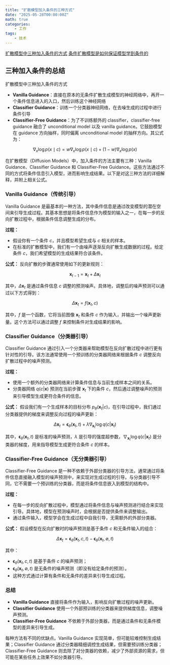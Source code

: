 ```yaml
---
title: "扩散模型加入条件的三种方式"
date: "2025-05-28T00:00:00Z"
math: true
categories:
    - 工作
tags:
    - 技术
---
```



[扩散模型中三种加入条件的方式](https://zhuanlan.zhihu.com/p/695359814)
[条件扩散模型是如何保证模型学到条件的](https://www.zhihu.com/question/609516596)

## 三种加入条件的总结
扩散模型中三种加入条件的方式
- **Vanilla Guidance**：直接在原本的无条件扩散生成模型的神经网络中，再开一个条件信息进入的入口，然后训练这个神经网络
- **Classifier Guidance**：训练一个分类器神经网络，在去噪生成的过程中进行条件引导
- **Classifier-Free Guidance**：为了不训练额外的 classifier，classifier-free guidance 融合了 unconditional model 以及 vanilla guidance。它鼓励模型在 guidance 方向抽样，同时偏离 unconditional model 的抽样方向。其公式为：

$$
\nabla_{x} \log p(x \mid c)=w \nabla_{x} \log p(x \mid c)+(1-w) \nabla_{x} \log p(x)
$$

在扩散模型（Diffusion Models）中，加入条件的方法主要有三种：Vanilla Guidance、Classifier Guidance 和 Classifier-Free Guidance。这些方法通过不同的方式将条件信息引入模型，进而影响生成结果。以下是对这三种方法的详细解释，并附上相关公式。

### **Vanilla Guidance（传统引导）**

Vanilla Guidance 是最基本的一种方法，其中条件信息是通过改变模型的潜在空间来引导生成过程。其基本思想是将条件信息作为模型的输入之一，在每一步的反向扩散过程中，根据条件信息调整生成的分布。

**过程：**
- 假设你有一个条件 $c$，并且模型希望生成与 $c$ 相关的样本。
- 在标准的扩散模型中，我们有一个由噪声逐渐反向扩散生成数据的过程。给定条件 $c$，我们希望模型的生成结果符合该条件。

**公式：**
反向扩散的步骤通常使用如下的更新规则：

$$\mathbf{x}_{t-1} = \mathbf{x}_t + \Delta \mathbf{x}_t$$

其中，$\Delta \mathbf{x}_t$ 是通过条件信息 $c$ 调整的预测噪声。具体地，调整后的噪声预测可以通过以下方式得到：

$$\Delta \mathbf{x}_t = f(\mathbf{x}_t, c)$$

其中，$f$ 是一个函数，它将当前图像 $\mathbf{x}_t$ 和条件 $c$ 作为输入，并输出一个噪声更新量。这个方法可以通过调整 $f$ 来控制条件对生成结果的影响。

### **Classifier Guidance（分类器引导）**

Classifier Guidance 通过引入一个分类器来帮助模型在反向扩散过程中进行更有针对性的引导。该方法通常使用一个预训练的分类器网络来根据条件 $c$ 调整反向扩散过程中的噪声预测。

**过程：**
- 使用一个额外的分类器网络来计算条件信息与当前生成样本之间的关系。
- 分类器网络 $q(c | \mathbf{x})$ 预测在当前步骤 $\mathbf{x}_t$ 下的条件 $c$，然后通过调整噪声的预测来引导模型生成更符合条件的信息。

**公式：**
假设我们有一个生成样本的目标分布 $p_{\theta}(\mathbf{x}_t | c)$，在引导过程中，我们通过分类器提供的梯度来调整反向过程的噪声更新：

$$\Delta \mathbf{x}_t = \mathbf{\epsilon}_\theta(\mathbf{x}_t, t) + \lambda \nabla_{\mathbf{x}_t} \log q(c | \mathbf{x}_t)$$

其中，$\mathbf{\epsilon}_\theta(\mathbf{x}_t, t)$ 是标准的噪声预测，$\lambda$ 是引导的强度超参数，$\nabla_{\mathbf{x}_t} \log q(c | \mathbf{x}_t)$ 是分类器的梯度，用来指导模型生成更符合条件 $c$ 的样本。

### **Classifier-Free Guidance（无分类器引导）**

Classifier-Free Guidance 是一种不依赖于外部分类器的引导方法，通常通过将条件信息直接融入模型的噪声预测中，来实现对生成过程的引导。与分类器引导不同，它不需要一个预训练的分类器，而是将条件信息嵌入到模型的结构中。

**过程：**
- 在每一步的反向扩散过程中，模型通过将条件信息与噪声预测进行结合来实现引导。具体地，模型在预测噪声时，会根据是否提供条件来调整输出。
- 通过条件输入，模型学会在生成过程中自我引导，无需额外的外部分类器。

**公式：**
假设模型在反向扩散时的噪声预测是基于条件 $c$ 和无条件输入的组合：

$$\Delta \mathbf{x}_t = \mathbf{\epsilon}_\theta(\mathbf{x}_t, c, t) - \mathbf{\epsilon}_\theta(\mathbf{x}_t, \emptyset, t)$$

其中：
- $\mathbf{\epsilon}_\theta(\mathbf{x}_t, c, t)$ 是基于条件 $c$ 的噪声预测；
- $\mathbf{\epsilon}_\theta(\mathbf{x}_t, \emptyset, t)$ 是无条件的噪声预测（即没有给定条件的预测）。
- 这种方式通过计算有条件和无条件的差异来引导生成过程。

### 总结

- **Vanilla Guidance** 直接将条件作为输入，影响反向扩散过程的噪声更新。
- **Classifier Guidance** 使用一个外部预训练的分类器来提供梯度信息，调整噪声预测。
- **Classifier-Free Guidance** 不依赖于外部分类器，而是通过条件和无条件模型的差异来引导生成。

每种方法有不同的优缺点。Vanilla Guidance 实现简单，但可能较难控制生成结果；Classifier Guidance 通过分类器精细调控生成结果，但需要预训练分类器；Classifier-Free Guidance 则去除了对分类器的依赖，减少了外部资源的需求，但可能在某些任务上效果不如分类器引导。


